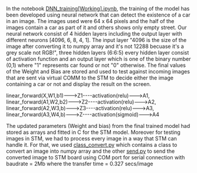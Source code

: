 In the notebook [DNN_training[Working].ipynb](https://github.com/KhaledAlamin/Huawei_embedded_dnn/blob/main/Python/DNN_training[Working].ipynb), the training of the model has been developed using neural network that can detect the existence of a car in an image. The images used were 64 x 64 pixels and the half of the images contain a car as part of it and others shows only empty street. Our neural network consist of 4 hidden layers including the output layer with different neurons [4096, 6, 8, 4, 1]. The input layer "4096 is the size of the image after converting it to numpy array and it's not 12288 becuase it's a grey scale not RGB!", three hidden layers (6:6:5) every hidden layer consist of activation function and an output layer which is one of the binary number (0,1) where "1" represents car found or not "0" otherwise. The final values of the Weight and Bias are stored and used to test against incoming images that are sent via virtual COMM to the STM to decide either the image containing a car or not and display the result on the screen. 

linear_forward(X,W1,b1)--->Z1----activation(relu)--->A1, linear_forward(A1,W2,b2)--->Z2----activation(relu)--->A2, linear_forward(A2,W3,b)--->Z3----activation(relu)--->A3, linear_forward(A3,W4,b)--->Z----activation(sigmoid)--->A4

The updated parameters (Weight and bias) from the final trained model had stored as arrays and fitted in C for the STM model. Moreover for testing images in STM, we had to process every image in a way that STM can handle it. For that, we used [class_convert.py](https://github.com/KhaledAlamin/Huawei_embedded_dnn/blob/main/Python/class_convert.py) which contains a class to convert an image into numpy array and the other [send.py](https://github.com/KhaledAlamin/Huawei_embedded_dnn/blob/main/Python/send.py) to send the converted  image to STM board using COM port for serial connection with baudrate = 2Mb where the transfer time = 0.327 secs/image
